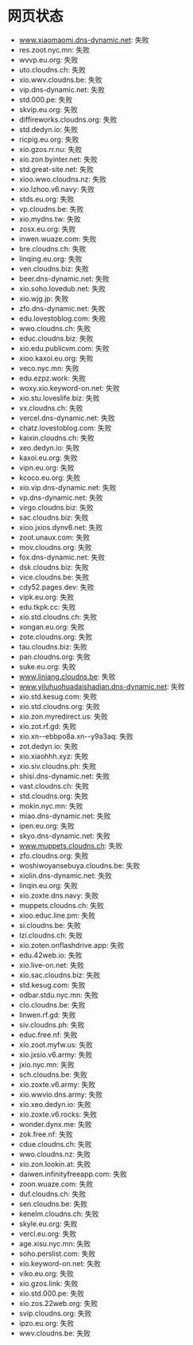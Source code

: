 # 网页状态
- www.xiaomaomi.dns-dynamic.net: 失败
- res.zoot.nyc.mn: 失败
- wvvp.eu.org: 失败
- uto.cloudns.ch: 失败
- xio.wwv.cloudns.be: 失败
- vip.dns-dynamic.net: 失败
- std.000.pe: 失败
- skvip.eu.org: 失败
- diffireworks.cloudns.org: 失败
- std.dedyn.io: 失败
- ricpig.eu.org: 失败
- xio.gzos.rr.nu: 失败
- xio.zon.byinter.net: 失败
- std.great-site.net: 失败
- xioo.wwo.cloudns.nz: 失败
- xio.lzhoo.v6.navy: 失败
- stds.eu.org: 失败
- vp.cloudns.be: 失败
- xio.mydns.tw: 失败
- zosx.eu.org: 失败
- inwen.wuaze.com: 失败
- bre.cloudns.ch: 失败
- linqing.eu.org: 失败
- ven.cloudns.biz: 失败
- beer.dns-dynamic.net: 失败
- xio.soho.lovedub.net: 失败
- xio.wjg.jp: 失败
- zfo.dns-dynamic.net: 失败
- edu.lovestoblog.com: 失败
- wwo.cloudns.ch: 失败
- educ.cloudns.biz: 失败
- xio.edu.publicvm.com: 失败
- xioo.kaxoi.eu.org: 失败
- veco.nyc.mn: 失败
- edu.ezpz.work: 失败
- woxy.xio.keyword-on.net: 失败
- xio.stu.loveslife.biz: 失败
- vx.cloudns.ch: 失败
- vercel.dns-dynamic.net: 失败
- chatz.lovestoblog.com: 失败
- kaixin.cloudns.ch: 失败
- xeo.dedyn.io: 失败
- kaxoi.eu.org: 失败
- vipn.eu.org: 失败
- kcoco.eu.org: 失败
- xio.vip.dns-dynamic.net: 失败
- vp.dns-dynamic.net: 失败
- virgo.cloudns.biz: 失败
- sac.cloudns.biz: 失败
- xioo.jxios.dynv6.net: 失败
- zoot.unaux.com: 失败
- mov.cloudns.org: 失败
- fox.dns-dynamic.net: 失败
- dsk.cloudns.biz: 失败
- vice.cloudns.be: 失败
- cdy52.pages.dev: 失败
- vipk.eu.org: 失败
- edu.tkpk.cc: 失败
- xio.std.cloudns.ch: 失败
- xongan.eu.org: 失败
- zote.cloudns.org: 失败
- tau.cloudns.biz: 失败
- pan.cloudns.org: 失败
- suke.eu.org: 失败
- www.liniang.cloudns.be: 失败
- www.yiluhuohuadaishadian.dns-dynamic.net: 失败
- xio.std.kesug.com: 失败
- xio.std.cloudns.org: 失败
- xio.zon.myredirect.us: 失败
- xio.zot.rf.gd: 失败
- xio.xn--ebbpo8a.xn--y9a3aq: 失败
- zot.dedyn.io: 失败
- xio.xiaohhh.xyz: 失败
- xio.siv.cloudns.ph: 失败
- shisi.dns-dynamic.net: 失败
- vast.cloudns.ch: 失败
- std.cloudns.org: 失败
- mokin.nyc.mn: 失败
- miao.dns-dynamic.net: 失败
- ipen.eu.org: 失败
- skyo.dns-dynamic.net: 失败
- www.muppets.cloudns.ch: 失败
- zfo.cloudns.org: 失败
- woshiwoyansebuya.cloudns.be: 失败
- xiolin.dns-dynamic.net: 失败
- linqin.eu.org: 失败
- xio.zoxte.dns.navy: 失败
- muppets.cloudns.ch: 失败
- xioo.educ.line.pm: 失败
- si.cloudns.be: 失败
- lzi.cloudns.ch: 失败
- xio.zoten.onflashdrive.app: 失败
- edu.42web.io: 失败
- xio.live-on.net: 失败
- xio.sac.cloudns.biz: 失败
- std.kesug.com: 失败
- odbar.stdu.nyc.mn: 失败
- clo.cloudns.be: 失败
- linwen.rf.gd: 失败
- siv.cloudns.ph: 失败
- educ.free.nf: 失败
- xio.zoot.myfw.us: 失败
- xio.jxsio.v6.army: 失败
- jxio.nyc.mn: 失败
- sch.cloudns.be: 失败
- xio.zoxte.v6.army: 失败
- xio.wwvio.dns.army: 失败
- xio.xeo.dedyn.io: 失败
- xio.zoxte.v6.rocks: 失败
- wonder.dynx.me: 失败
- zok.free.nf: 失败
- cdue.cloudns.ch: 失败
- wwo.cloudns.nz: 失败
- xio.zon.lookin.at: 失败
- daiwen.infinityfreeapp.com: 失败
- zoon.wuaze.com: 失败
- duf.cloudns.ch: 失败
- sen.cloudns.be: 失败
- kenelm.cloudns.ch: 失败
- skyle.eu.org: 失败
- vercl.eu.org: 失败
- age.xisu.nyc.mn: 失败
- soho.perslist.com: 失败
- xio.keyword-on.net: 失败
- viko.eu.org: 失败
- xio.gzos.link: 失败
- xio.std.000.pe: 失败
- xio.zos.22web.org: 失败
- svip.cloudns.org: 失败
- ipzo.eu.org: 失败
- wwv.cloudns.be: 失败
